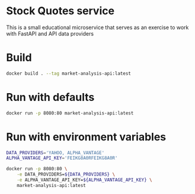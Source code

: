# Stock Quotes service

This is a small educational microservice that serves as an exercise to work with FastAPI and API data providers

# Build

```bash
docker build . --tag market-analysis-api:latest
```

# Run with defaults
```bash
docker run -p 8080:80 market-analysis-api:latest
```

# Run with environment variables
```bash
DATA_PROVIDERS='YAHOO, ALPHA_VANTAGE'
ALPHA_VANTAGE_API_KEY='FEIKG8A0RFEIKG8A0R'

docker run -p 8080:80 \
    -e DATA_PROVIDERS=${DATA_PROVIDERS} \
    -e ALPHA_VANTAGE_API_KEY=${ALPHA_VANTAGE_API_KEY} \
    market-analysis-api:latest
```
